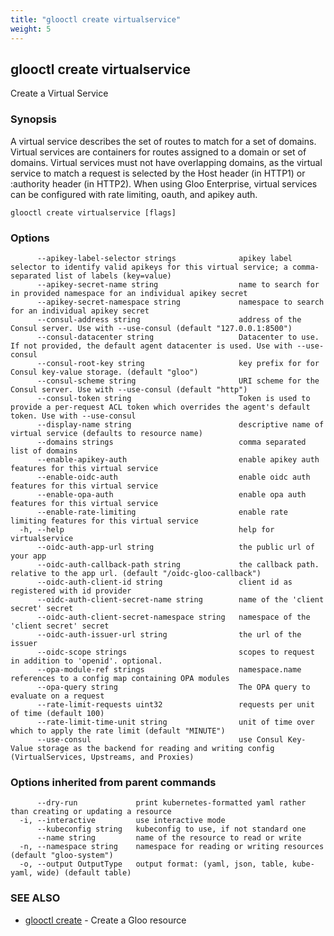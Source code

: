 ```yaml
---
title: "glooctl create virtualservice"
weight: 5
---
```

## glooctl create virtualservice

Create a Virtual Service

### Synopsis

A virtual service describes the set of routes to match for a set of domains. 
Virtual services are containers for routes assigned to a domain or set of domains. 
Virtual services must not have overlapping domains, as the virtual service to match a request is selected by the Host header (in HTTP1) or :authority header (in HTTP2). When using Gloo Enterprise, virtual services can be configured with rate limiting, oauth, and apikey auth.

```
glooctl create virtualservice [flags]
```

### Options

```
      --apikey-label-selector strings              apikey label selector to identify valid apikeys for this virtual service; a comma-separated list of labels (key=value)
      --apikey-secret-name string                  name to search for in provided namespace for an individual apikey secret
      --apikey-secret-namespace string             namespace to search for an individual apikey secret
      --consul-address string                      address of the Consul server. Use with --use-consul (default "127.0.0.1:8500")
      --consul-datacenter string                   Datacenter to use. If not provided, the default agent datacenter is used. Use with --use-consul
      --consul-root-key string                     key prefix for for Consul key-value storage. (default "gloo")
      --consul-scheme string                       URI scheme for the Consul server. Use with --use-consul (default "http")
      --consul-token string                        Token is used to provide a per-request ACL token which overrides the agent's default token. Use with --use-consul
      --display-name string                        descriptive name of virtual service (defaults to resource name)
      --domains strings                            comma separated list of domains
      --enable-apikey-auth                         enable apikey auth features for this virtual service
      --enable-oidc-auth                           enable oidc auth features for this virtual service
      --enable-opa-auth                            enable opa auth features for this virtual service
      --enable-rate-limiting                       enable rate limiting features for this virtual service
  -h, --help                                       help for virtualservice
      --oidc-auth-app-url string                   the public url of your app
      --oidc-auth-callback-path string             the callback path. relative to the app url. (default "/oidc-gloo-callback")
      --oidc-auth-client-id string                 client id as registered with id provider
      --oidc-auth-client-secret-name string        name of the 'client secret' secret
      --oidc-auth-client-secret-namespace string   namespace of the 'client secret' secret
      --oidc-auth-issuer-url string                the url of the issuer
      --oidc-scope strings                         scopes to request in addition to 'openid'. optional.
      --opa-module-ref strings                     namespace.name references to a config map containing OPA modules
      --opa-query string                           The OPA query to evaluate on a request
      --rate-limit-requests uint32                 requests per unit of time (default 100)
      --rate-limit-time-unit string                unit of time over which to apply the rate limit (default "MINUTE")
      --use-consul                                 use Consul Key-Value storage as the backend for reading and writing config (VirtualServices, Upstreams, and Proxies)
```

### Options inherited from parent commands

```
      --dry-run             print kubernetes-formatted yaml rather than creating or updating a resource
  -i, --interactive         use interactive mode
      --kubeconfig string   kubeconfig to use, if not standard one
      --name string         name of the resource to read or write
  -n, --namespace string    namespace for reading or writing resources (default "gloo-system")
  -o, --output OutputType   output format: (yaml, json, table, kube-yaml, wide) (default table)
```

### SEE ALSO

* [glooctl create](../glooctl_create)	 - Create a Gloo resource

